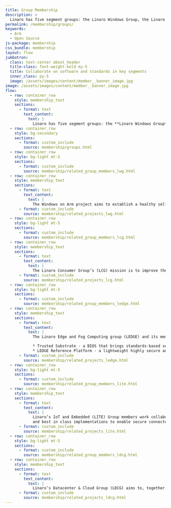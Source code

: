 ```yaml
---
title: Group Membership
description: >
  Linaro has five segment groups: the Linaro Windows Group, the Linaro Consumer Group, the Linaro Datacenter & Cloud Group, the Linaro Edge & Fog Computing Group and the Linaro IoT & Embedded Group. Each group has been created to help advance the Arm software ecosystem within a particular vertical.
permalink: /membership/groups/
keywords:
  - Arm
  - Open Source
js-package: membership
css_bundle: membership
layout: flow
jumbotron:
  class: text-center about_header
  title-class: font-weight-bold my-5
  title: Collaborate on software and standards in key segments
  inner_class: py-5
  image: /assets/images/content/member__banner_image.jpg
image: /assets/images/content/member__banner_image.jpg
flow:
  - row: container_row
    style: membership_text
    sections:
      - format: text
        text_content:
          text: |
            Linaro has five segment groups: the **Linaro Windows Group**, the **Linaro Consumer Group**, the **Linaro Datacenter & Cloud Group**, the **Linaro Edge & Fog Computing Group** and the **Linaro IoT & Embedded Group**. Each group has been created to help advance the Arm software ecosystem within a particular vertical.
  - row: container_row
    style: bg-secondary
    sections:
      - format: custom_include
        source: membership/groups.html
  - row: container_row
    style: bg-light mt-5
    sections:
      - format: custom_include
        source: membership/related_group_members_lwg.html
  - row: container_row
    style: membership_text
    sections:
      - format: text
        text_content:
          text: |
            The Windows on Arm project aims to establish a healthy self-sustaining Arm open source ecosystem for Windows. This involves looking at a diverse set of tools, languages and frameworks and working to ensure these run natively on Windows on Arm. The ultimate goal is to work with Microsoft, Arm, Qualcomm and the open source community to establish Windows on Arm as a first-class deliverable.
      - format: custom_include
        source: membership/related_projects_lwg.html
  - row: container_row
    style: bg-light mt-5
    sections:
      - format: custom_include
        source: membership/related_group_members_lcg.html
  - row: container_row
    style: membership_text
    sections:
      - format: text
        text_content:
          text: |
            The Linaro Consumer Group’s (LCG) mission is to improve the Android Open Source Project (AOSP) ecosystem through collaborative activities that benefit members across all Android use cases. Working together with Linaro and other industry leaders, members contribute to an exceptional Android Developer experience which in turn leads to better products.
      - format: custom_include
        source: membership/related_projects_lcg.html
  - row: container_row
    style: bg-light mt-5
    sections:
      - format: custom_include
        source: membership/related_group_members_ledge.html
  - row: container_row
    style: membership_text
    sections:
      - format: text
        text_content:
          text: |
            The Linaro Edge and Fog Computing group (LEDGE) and its members have joined forces to make hybridization a reality through two major efforts:

            * Trusted Substrate - a BIOS that brings standards-based secure booting and over-the-air (OTA) updates to the most trust-demanding embedded computing projects such as automotive and robotics.
            * LEDGE Reference Platform - a lightweight highly secure and robust container runtime environment that has dependable boot and update capabilities.
      - format: custom_include
        source: membership/related_projects_ledge.html
  - row: container_row
    style: bg-light mt-5
    sections:
      - format: custom_include
        source: membership/related_group_members_lite.html
  - row: container_row
    style: membership_text
    sections:
      - format: text
        text_content:
          text: |
            Linaro’s IoT and Embedded (LITE) Group members work collaboratively to create and support key standards
            and best in class implementations to enable secure connected devices in the Arm ecosystem.
      - format: custom_include
        source: membership/related_projects_lite.html
  - row: container_row
    style: bg-light mt-5
    sections:
      - format: custom_include
        source: membership/related_group_members_ldcg.html
  - row: container_row
    style: membership_text
    sections:
      - format: text
        text_content:
          text: |
            Linaro’s Datacenter & Cloud Group (LDCG) aims to, together with its members, provide a common development center for the Arm enterprise ecosystem. Working together to resolve common issues and develop standards reduces fragmentation and helps all participating companies deliver their products to market faster.
      - format: custom_include
        source: membership/related_projects_ldcg.html
---
```

